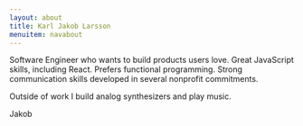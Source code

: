 ```yaml
---
layout: about
title: Karl Jakob Larsson
menuitem: navabout
---
```


Software Engineer who wants to build products users love.
Great JavaScript skills, including React. Prefers functional
programming.  Strong communication skills developed in several nonprofit
commitments.

Outside of work I build analog synthesizers and play music.


Jakob
